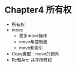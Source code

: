 # Chapter4 所有权
- 所有权
- move
    - 更多move操作
    - move与控制流
    - move和索引
- Copy类型：move的例外
- Rc和Arc: 共享所有权